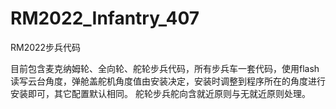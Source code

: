 # RM2022_Infantry_407
RM2022步兵代码


目前包含麦克纳姆轮、全向轮、舵轮步兵代码，所有步兵车一套代码，使用flash读写云台角度，弹舱盖舵机角度值由安装决定，安装时调整到程序所在的角度进行安装即可，其它配置默认相同。
舵轮步兵舵向含就近原则与无就近原则处理。
